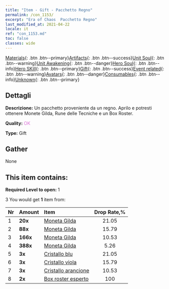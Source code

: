 ```yaml
---
title: "Item - Gift - Pacchetto Regno"
permalink: /con_1153/
excerpt: "Era of Chaos  Pacchetto Regno"
last_modified_at: 2021-04-22
locale: it
ref: "con_1153.md"
toc: false
classes: wide
---
```

 [Materials](/ItemsIT/){: .btn .btn--primary}[Artifacts](/ItemsIT/Artifacts/){: .btn .btn--success}[Unit Soul](/ItemsIT/UnitSoul/){: .btn .btn--warning}[Unit Awakening](/ItemsIT/UnitAwakening/){: .btn .btn--danger}[Hero Soul](/ItemsIT/HeroSoul/){: .btn .btn--info}[Hero SKill](/ItemsIT/HeroSkill/){: .btn .btn--primary}[Gift](/ItemsIT/Gift/){: .btn .btn--success}[Event related](/ItemsIT/Events/){: .btn .btn--warning}[Avatars](/ItemsIT/Avatars/){: .btn .btn--danger}[Consumables](/ItemsIT/Consumables/){: .btn .btn--info}[Unknown](/ItemsIT/Unknown/){: .btn .btn--primary}

## Dettagli
 **Descrizione:** Un pacchetto proveniente da un regno. Aprilo e potresti ottenere Monete Gilda, Rune delle Tecniche e un Box Roster.

 **Quality:** <span style="color: #DA70D6">OK</span>

 **Type:** Gift

## Gather

  None

## This item contains:

 **Required Level to open:** 1

 3 You would get **1** item  from:

  | Nr | Amount |     Item    | Drop Rate,% |
  |:---|:-------|:------------|:---------:|
  | 1 |  **20x** | [Moneta Gilda](/it/Items/con_896/) | 21.05 | 
  | 2 |  **88x** | [Moneta Gilda](/it/Items/con_896/) | 15.79 | 
  | 3 |  **166x** | [Moneta Gilda](/it/Items/con_896/) | 10.53 | 
  | 4 |  **388x** | [Moneta Gilda](/it/Items/con_896/) | 5.26 | 
  | 5 |  **3x** | [Cristallo blu](/it/Items/con_716/) | 21.05 | 
  | 6 |  **3x** | [Cristallo viola](/it/Items/con_720/) | 15.79 | 
  | 7 |  **3x** | [Cristallo arancione](/it/Items/con_730/) | 10.53 | 
  | 8 |  **2x** | [Box roster esperto](/it/Items/con_776/) | 100 | 
